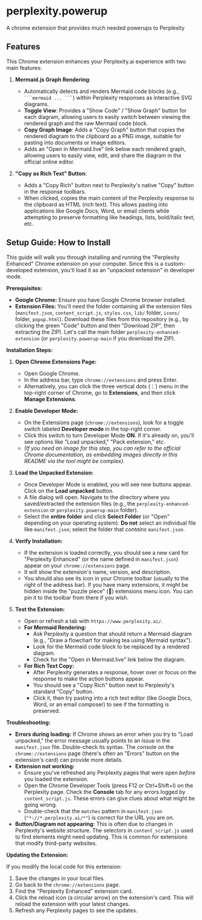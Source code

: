 # perplexity.powerup
A chrome extension that provides much needed powerups to Perplexity

## Features

This Chrome extension enhances your Perplexity.ai experience with two main features:

1.  **Mermaid.js Graph Rendering**:
    *   Automatically detects and renders Mermaid code blocks (e.g., ` ```mermaid ... ``` `) within Perplexity responses as interactive SVG diagrams.
    *   **Toggle View**: Provides a "Show Code" / "Show Graph" button for each diagram, allowing users to easily switch between viewing the rendered graph and the raw Mermaid code block.
    *   **Copy Graph Image**: Adds a "Copy Graph" button that copies the rendered diagram to the clipboard as a PNG image, suitable for pasting into documents or image editors.
    *   Adds an "Open in Mermaid.live" link below each rendered graph, allowing users to easily view, edit, and share the diagram in the official online editor.

2.  **"Copy as Rich Text" Button**:
    *   Adds a "Copy Rich" button next to Perplexity's native "Copy" button in the response toolbars.
    *   When clicked, copies the main content of the Perplexity response to the clipboard as HTML (rich text). This allows pasting into applications like Google Docs, Word, or email clients while attempting to preserve formatting like headings, lists, bold/italic text, etc.

## Setup Guide: How to Install

This guide will walk you through installing and running the "Perplexity Enhanced" Chrome extension on your computer. Since this is a custom-developed extension, you'll load it as an "unpacked extension" in developer mode.

**Prerequisites:**

*   **Google Chrome:** Ensure you have Google Chrome browser installed.
*   **Extension Files:** You'll need the folder containing all the extension files (`manifest.json`, `content_script.js`, `styles.css`, `lib/` folder, `icons/` folder, `popup.html`). Download these files from this repository (e.g., by clicking the green "Code" button and then "Download ZIP", then extracting the ZIP). Let's call the main folder `perplexity-enhanced-extension` (or `perplexity.powerup-main` if you download the ZIP).

**Installation Steps:**

1.  **Open Chrome Extensions Page:**
    *   Open Google Chrome.
    *   In the address bar, type `chrome://extensions` and press Enter.
    *   Alternatively, you can click the three vertical dots (⋮) menu in the top-right corner of Chrome, go to **Extensions**, and then click **Manage Extensions**.

2.  **Enable Developer Mode:**
    *   On the Extensions page (`chrome://extensions`), look for a toggle switch labeled **Developer mode** in the top-right corner.
    *   Click this switch to turn Developer Mode **ON**. If it's already on, you'll see options like "Load unpacked," "Pack extension," etc.
    *   *(If you need an image for this step, you can refer to the official Chrome documentation, as embedding images directly in this README via the tool might be complex).*

3.  **Load the Unpacked Extension:**
    *   Once Developer Mode is enabled, you will see new buttons appear. Click on the **Load unpacked** button.
    *   A file dialog will open. Navigate to the directory where you saved/extracted the extension files (e.g., the `perplexity-enhanced-extension` or `perplexity.powerup-main` folder).
    *   Select the **entire folder** and click **Select Folder** (or "Open" depending on your operating system). **Do not** select an individual file like `manifest.json`; select the folder that *contains* `manifest.json`.

4.  **Verify Installation:**
    *   If the extension is loaded correctly, you should see a new card for "Perplexity Enhanced" (or the name defined in `manifest.json`) appear on your `chrome://extensions` page.
    *   It will show the extension's name, version, and description.
    *   You should also see its icon in your Chrome toolbar (usually to the right of the address bar). If you have many extensions, it might be hidden inside the "puzzle piece" (🧩) extensions menu icon. You can pin it to the toolbar from there if you wish.

5.  **Test the Extension:**
    *   Open or refresh a tab with `https://www.perplexity.ai/`.
    *   **For Mermaid Rendering:**
        *   Ask Perplexity a question that should return a Mermaid diagram (e.g., "Draw a flowchart for making tea using Mermaid syntax").
        *   Look for the Mermaid code block to be replaced by a rendered diagram.
        *   Check for the "Open in Mermaid.live" link below the diagram.
    *   **For Rich Text Copy:**
        *   After Perplexity generates a response, hover over or focus on the response to make the action buttons appear.
        *   You should see a "Copy Rich" button next to Perplexity's standard "Copy" button.
        *   Click it, then try pasting into a rich text editor (like Google Docs, Word, or an email composer) to see if the formatting is preserved.

**Troubleshooting:**

*   **Errors during loading:** If Chrome shows an error when you try to "Load unpacked," the error message usually points to an issue in the `manifest.json` file. Double-check its syntax. The console on the `chrome://extensions` page (there's often an "Errors" button on the extension's card) can provide more details.
*   **Extension not working:**
    *   Ensure you've refreshed any Perplexity pages that were open *before* you loaded the extension.
    *   Open the Chrome Developer Tools (press F12 or Ctrl+Shift+I) on the Perplexity page. Check the **Console** tab for any errors logged by `content_script.js`. These errors can give clues about what might be going wrong.
    *   Double-check that the `matches` pattern in `manifest.json` (`"*://*.perplexity.ai/*"`) is correct for the URL you are on.
*   **Button/Diagram not appearing:** This is often due to changes in Perplexity's website structure. The selectors in `content_script.js` used to find elements might need updating. This is common for extensions that modify third-party websites.

**Updating the Extension:**

If you modify the local code for this extension:
1.  Save the changes in your local files.
2.  Go back to the `chrome://extensions` page.
3.  Find the "Perplexity Enhanced" extension card.
4.  Click the reload icon (a circular arrow) on the extension's card. This will reload the extension with your latest changes.
5.  Refresh any Perplexity pages to see the updates.
